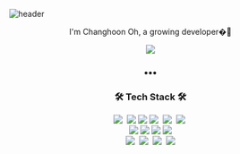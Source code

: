 ![header](https://capsule-render.vercel.app/api?type=slice&color=gradient&text=%20ChangHoonOH%20%20&height=200&fontSize=100)


<!-- <h3 align="center">👋Hi, there👋</h3> -->
 <p align="center"> I'm Changhoon Oh, a growing developer�🌱</p>
<!--   <h3 align="center">Back-End Developer : Chang Hoon👋</h3>
  <h3 align="center">😄 1995.04.29</h3>
   -->
<!--   [![Anurag's GitHub stats](https://github-readme-stats.vercel.app/api?username=ohchanghoon)](https://github.com/anuraghazra/github-readme-stats) -->
<!-- <a href="https://www.notion.so/lovelyoch/">
    <img
        src="http://img.shields.io/badge/-Notion-black?style=flat&logo=Notion&link=https://www.notion.so/lovelyoch/"
        style="height : auto; margin-left : 10px; margin-right : 10px;"/>
</a>   알고리즘 공부 -->

<!-- <h3 align="center">•••</h3> -->
<div align=center>
<a href="https://hits.seeyoufarm.com"><img src="https://hits.seeyoufarm.com/api/count/incr/badge.svg?url=https%3A%2F%2Fgithub.com%2Fgjbae1212%2Fhit-counter&count_bg=%2304BFC9&title_bg=%230808D5&icon=github.svg&icon_color=%23C2E51A&title=hits&edge_flat=false"/></a>  
  </div>
  <h3 align="center">•••</h3>
<h3 align="center">🛠 Tech Stack 🛠</h3>
<p align="center">  
<!--   
<img style="margin: 10px" src="https://profilinator.rishav.dev/skills-assets/css3-original-wordmark.svg" alt="CSS3" height="50" />  
<img style="margin: 10px" src="https://profilinator.rishav.dev/skills-assets/html5-original-wordmark.svg" alt="HTML5" height="50" />  
<img style="margin: 10px" src="https://profilinator.rishav.dev/skills-assets/javascript-original.svg" alt="JavaScript" height="50" />  
<img style="margin: 10px" src="https://profilinator.rishav.dev/skills-assets/typescript-original.svg" alt="TypeScript" height="50" />  
<img style="margin: 10px" src="https://profilinator.rishav.dev/skills-assets/mongodb-original-wordmark.svg" alt="MongoDB" height="50" />  
<img style="margin: 10px" src="https://profilinator.rishav.dev/skills-assets/nodejs-original-wordmark.svg" alt="Node.js" height="50" />   
<img style="margin: 10px" src="https://profilinator.rishav.dev/skills-assets/python-original.svg" alt="Python" height="50" />  
<img style="margin: 10px" src="https://profilinator.rishav.dev/skills-assets/express-original-wordmark.svg" alt="Express.js" height="50" />   
<img style="margin: 10px" src="https://profilinator.rishav.dev/skills-assets/mysql-original-wordmark.svg" alt="MySQL" height="50" />  
<img style="margin: 10px" src="https://profilinator.rishav.dev/skills-assets/amazonwebservices-original-wordmark.svg" alt="AWS" height="50" />  
<img style="margin: 10px" src="https://profilinator.rishav.dev/skills-assets/git-scm-icon.svg" alt="Git" height="50" />  
 -->
  <p align="center">
  <img src="https://img.shields.io/badge/-JAVASCRIPT-yellow"/>&nbsp
<!--   <img src="https://img.shields.io/badge/-TYPESCRIPT-blue"/>&nbsp -->
  <img src="https://img.shields.io/badge/-Nodejs-yellow"/>
  <img src="https://img.shields.io/badge/-Express-yellow"/>
  <img src="https://img.shields.io/badge/-CSS-blue"/>&nbsp
  <img src="https://img.shields.io/badge/-HTML-orange"/>&nbsp
  <img src="https://img.shields.io/badge/-JAVA-orange"/>&nbsp
  <br>
  <img src="https://img.shields.io/badge/-MySQL-navy"/>
  <img src="https://img.shields.io/badge/-MariaDB-navy"/>
  <img src="https://img.shields.io/badge/-MongoDB-green"/>
  <img src="https://img.shields.io/badge/-Redis-red"/>
  <br>
  <img src="https://img.shields.io/badge/-AWS-black"/>&nbsp
  <img src="https://img.shields.io/badge/-Git-black"/>&nbsp
  <img src="https://img.shields.io/badge/-Docker-blue"/>&nbsp
  <img src="https://img.shields.io/badge/KakaoWork-white?logo=kakao&logoColor=yellow"/>
</p>



<!--
**ohchanghoon/ohchanghoon** is a ✨ _special_ ✨ repository because its `README.md` (this file) appears on your GitHub profile.

Here are some ideas to get you started:

- 🔭 I’m currently working on ...
- 🌱 I’m currently learning ...
- 👯 I’m looking to collaborate on ...
- 🤔 I’m looking for help with ...
- 💬 Ask me about ...
- 📫 How to reach me: ...
- 😄 Pronouns: ...
- ⚡ Fun fact: ...
-->
